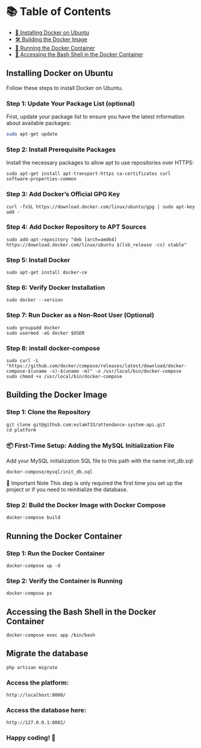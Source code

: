 # 📚 Table of Contents

- [🐋 Installing Docker on Ubuntu](#installing-docker-on-ubuntu)
- [🛠 Building the Docker Image](#building-the-docker-image)
- [🎯 Running the Docker Container](#running-the-docker-container)
- [🔧 Accessing the Bash Shell in the Docker Container](#accessing-the-bash-shell-in-the-docker-container)

## Installing Docker on Ubuntu
Follow these steps to install Docker on Ubuntu.

### Step 1: Update Your Package List (optional)

First, update your package list to ensure you have the latest information about available packages:

```bash
sudo apt-get update
```

### Step 2: Install Prerequisite Packages
Install the necessary packages to allow apt to use repositories over HTTPS:
```
sudo apt-get install apt-transport-https ca-certificates curl software-properties-common
```

### Step 3: Add Docker’s Official GPG Key
```
curl -fsSL https://download.docker.com/linux/ubuntu/gpg | sudo apt-key add -
```
### Step 4: Add Docker Repository to APT Sources
```
sudo add-apt-repository "deb [arch=amd64] https://download.docker.com/linux/ubuntu $(lsb_release -cs) stable"
```

### Step 5: Install Docker
```
sudo apt-get install docker-ce
```

### Step 6: Verify Docker Installation
```
sudo docker --version
```

### Step 7: Run Docker as a Non-Root User (Optional)
```
sudo groupadd docker
sudo usermod -aG docker $USER
```
### Step 8: install docker-compose
```
sudo curl -L "https://github.com/docker/compose/releases/latest/download/docker-compose-$(uname -s)-$(uname -m)" -o /usr/local/bin/docker-compose
sudo chmod +x /usr/local/bin/docker-compose
```

## Building the Docker Image

### Step 1: Clone the Repository
```
git clone git@github.com:eslam733/attendance-system-api.git
cd platform
```

### 📦 First-Time Setup: Adding the MySQL Initialization File
Add your MySQL initialization SQL file to this path with the name init_db.sql:
```
docker-compose/mysql/init_db.sql
```
🚨 Important Note
This step is only required the first time you set up the project or if you need to reinitialize the database.

### Step 2: Build the Docker Image with Docker Compose

```
docker-compose build
```

## Running the Docker Container

### Step 1: Run the Docker Container
```
docker-compose up -d
```
### Step 2: Verify the Container is Running
```
docker-compose ps
```

## Accessing the Bash Shell in the Docker Container
```
docker-compose exec app /bin/bash
```
## Migrate the database
```
php artisan migrate
```

### Access the platform:
`http://localhost:8000/`
### Access the database here:
`http://127.0.0.1:8082/`

###  Happy coding! 🚀
